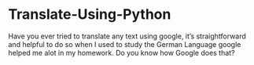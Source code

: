 # Translate-Using-Python
 Have you ever tried to translate any text using google, it’s straightforward and helpful to do so when I used to study the German Language google helped me alot in my homework. Do you know how Google does that?
